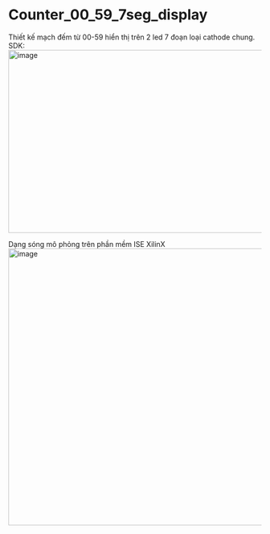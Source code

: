 # Counter_00_59_7seg_display
Thiết kế mạch đếm từ 00-59 hiển thị trên 2 led 7 đoạn loại cathode chung.
SDK:
<img width="980" height="364" alt="image" src="https://github.com/user-attachments/assets/1532a818-3488-47ef-ba8d-41d60ba1b93e" />

Dạng sóng mô phỏng trên phần mềm ISE XilinX 
<img width="980" height="551" alt="image" src="https://github.com/user-attachments/assets/794de0b0-bc28-4192-914f-6b2cdfb92991" />
